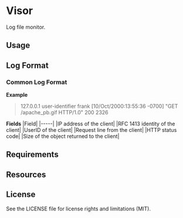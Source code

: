 # Visor
Log file monitor.

## Usage

## Log Format
### Common Log Format
**Example**
> 127.0.0.1 user-identifier frank [10/Oct/2000:13:55:36 -0700] "GET /apache_pb.gif HTTP/1.0" 200 2326

**Fields**
|Field|
|-----|
|IP address of the client|
|RFC 1413 identity of the client|
|UserID of the client|
|Request line from the client|
|HTTP status code|
|Size of the object returned to the client|

## Requirements

## Resources

## License
See the LICENSE file for license rights and limitations (MIT).

